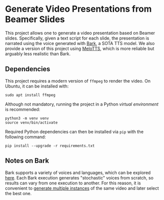 Generate Video Presentations from Beamer Slides
===================
This project allows one to generate a video presentation based on Beamer slides. Specifically, given a text script for each slide, the presentation is narrated using the voice generated with [Bark](https://github.com/suno-ai/bark), a SOTA TTS model. We also provide a version of this project using [MeloTTS](https://github.com/filippobistaffa/beamer2ai/tree/melo), which is more reliable but arguably less realistic than Bark.


Dependencies
----------

This project requires a modern version of `ffmpeg` to render the video. On Ubuntu, it can be installed with:

    sudo apt install ffmpeg

Although not mandatory, running the project in a Python *virtual environment* is recommended:

    python3 -m venv venv
    source venv/bin/activate

Required Python dependencies can then be installed via `pip` with the following command:

    pip install --upgrade -r requirements.txt


Notes on Bark
----------

Bark supports a variety of voices and languages, which can be explored [here](https://suno-ai.notion.site/8b8e8749ed514b0cbf3f699013548683?v=bc67cff786b04b50b3ceb756fd05f68c).
Each Bark execution generates "stochastic" voices from scratch, so results can vary from one execution to another. For this reason, it is convenient to [generate multiple instances](https://github.com/filippobistaffa/beamer2ai/blob/83f22dec2bcf6ec13a4c6863ea7c2e642b870045/example.py#L71) of the same video and later select the best one.
